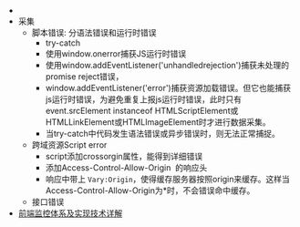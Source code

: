 -
- 采集
	- 脚本错误: 分语法错误和运行时错误
		- try-catch
		- 使用window.onerror捕获JS运行时错误
		- 使用window.addEventListener('unhandledrejection')捕获未处理的promise reject错误，
		- window.addEventListener('error')捕获资源加载错误。但它也能捕获js运行时错误，为避免重复上报js运行时错误，此时只有event.srcElement instanceof HTMLScriptElement或HTMLLinkElement或HTMLImageElement时才进行数据采集。
		- 当try-catch中代码发生语法错误或异步错误时，则无法正常捕捉。
	- 跨域资源Script error
		- script添加crossorgin属性，能得到详细错误
		- 添加Access-Control-Allow-Origin  的响应头
		- 响应中带上 `Vary:Origin`，使得缓存服务器按照origin来缓存。这样当Access-Control-Allow-Origin为*时，不会错误命中缓存。
	- 接口错误
- [ 前端监控体系及实现技术详解](https://juejin.cn/post/6936562262480158728#heading-4)